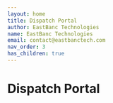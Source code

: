 ```yaml
---
layout: home
title: Dispatch Portal
author: EastBanc Technologies
name: EastBanc Technologies
email: contact@eastbanctech.com
nav_order: 3
has_children: true
---
```


# Dispatch Portal